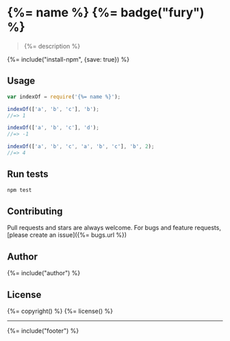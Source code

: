 # {%= name %} {%= badge("fury") %}

> {%= description %}

{%= include("install-npm", {save: true}) %}

## Usage

```js
var indexOf = require('{%= name %}');

indexOf(['a', 'b', 'c'], 'b');
//=> 1

indexOf(['a', 'b', 'c'], 'd');
//=> -1

indexOf(['a', 'b', 'c', 'a', 'b', 'c'], 'b', 2);
//=> 4
```

## Run tests

```bash
npm test
```

## Contributing
Pull requests and stars are always welcome. For bugs and feature requests, [please create an issue]({%= bugs.url %})

## Author
{%= include("author") %}

## License
{%= copyright() %}
{%= license() %}

***

{%= include("footer") %}